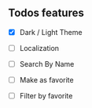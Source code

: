 
## Todos features

- [x] Dark / Light Theme
- [ ] Localization
- [ ] Search By Name
- [ ] Make as favorite
- [ ] Filter by favorite


